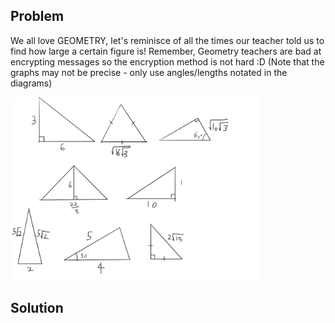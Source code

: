 ## Problem ##

We all love GEOMETRY, let's reminisce of all the times our teacher told us to find how large a certain figure is! Remember, Geometry teachers are bad at encrypting messages so the encryption method is not hard :D
(Note that the graphs may not be precise - only use angles/lengths notated in the diagrams)

<img src='GeoisFun.png' width=400>

## Solution ##

